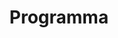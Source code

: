 ---
id: program
layout: page
title: Programma
nav: true
nav_order: 3
dropdown: true
children:
  - title: Aspettando AIUCD2025
    permalink: /waiting-for-aiucd2025/
  - title: Keynote Speakers
    permalink: /keynotes/
  - title: Programma dettagliato
    permalink: /detailed-schedule/    
---